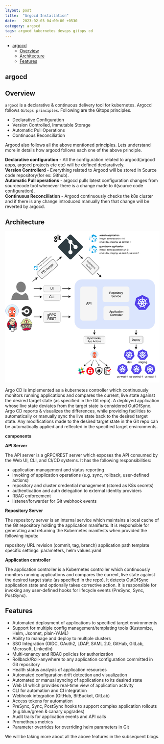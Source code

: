 ```yaml
---
layout: post
title:  "Argocd Installation"
date:   2023-02-03 04:00:00 +0530
category: argocd
tags: argocd kubernetes devops gitops cd
---
```


- [argocd](#argocd)
   - [Overview](#overview)
   - [Architecture](#architecture)
   - [Features](#features)
   
## argocd

## Overview

`argocd` is a declarative & continuous delivery tool for kubernetes. Argocd follows `Gitops principles`. Following are the Gitops principles.

- Declarative Configuration
- Version Controlled, Immutable Storage
- Automatic Pull Operations
- Continuous Reconciliation

Argocd also follows all the above mentioned principles. Lets understand more in details how argocd follows each one of the above principle.

**Declarative configuration** - All the configuration related to argocd(argocd apps, argocd projects etc etc) will be defined declaratively.
<br/>
**Version Controllerd** - Everything related to Argocd will be stored in Source code repository(for ex: Github).
<br/>
**Automatic Pull operations** - argocd pulls latest configuration changes from sourcecode tool whenever there is a change made to it(source code configuration). 
<br/>
**Continuous Reconciliation** - Argocd continuously checks the k8s cluster and if there is any change introduced manually then that change will be reverted by argocd.


## Architecture

![alt text](/assets/images/argocd-architecture.png)

Argo CD is implemented as a kubernetes controller which continuously monitors running applications and compares the current, live state against the desired target state (as specified in the Git repo). A deployed application whose live state deviates from the target state is considered OutOfSync. Argo CD reports & visualizes the differences, while providing facilities to automatically or manually sync the live state back to the desired target state. Any modifications made to the desired target state in the Git repo can be automatically applied and reflected in the specified target environments.

**components**

**API Server**

The API server is a gRPC/REST server which exposes the API consumed by the Web UI, CLI, and CI/CD systems. It has the following responsibilities:

- application management and status reporting
- invoking of application operations (e.g. sync, rollback, user-defined actions)
- repository and cluster credential management (stored as K8s secrets)
- authentication and auth delegation to external identity providers
- RBAC enforcement
- listener/forwarder for Git webhook events

**Repository Server**

The repository server is an internal service which maintains a local cache of the Git repository holding the application manifests. It is responsible for generating and returning the Kubernetes manifests when provided the following inputs:

repository URL
revision (commit, tag, branch)
application path
template specific settings: parameters, helm values.yaml


**Application controller**

The application controller is a Kubernetes controller which continuously monitors running applications and compares the current, live state against the desired target state (as specified in the repo). It detects OutOfSync application state and optionally takes corrective action. It is responsible for invoking any user-defined hooks for lifecycle events (PreSync, Sync, PostSync).

## Features

- Automated deployment of applications to specified target environments
- Support for multiple config management/templating tools (Kustomize, Helm, Jsonnet, plain-YAML)
- Ability to manage and deploy to multiple clusters
- SSO Integration (OIDC, OAuth2, LDAP, SAML 2.0, GitHub, GitLab, Microsoft, LinkedIn)
- Multi-tenancy and RBAC policies for authorization
- Rollback/Roll-anywhere to any application configuration committed in Git repository
- Health status analysis of application resources
- Automated configuration drift detection and visualization
- Automated or manual syncing of applications to its desired state
- Web UI which provides real-time view of application activity
- CLI for automation and CI integration
- Webhook integration (GitHub, BitBucket, GitLab)
- Access tokens for automation
- PreSync, Sync, PostSync hooks to support complex application rollouts (e.g.blue/green & canary upgrades)
- Audit trails for application events and API calls
- Prometheus metrics
- Parameter overrides for overriding helm parameters in Git


We will be taking more about all the above features in the subsequent blogs.